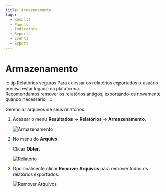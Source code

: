 ```yaml
---
title: Armazenamento
tags:
  - Results
  - Panels
  - Indicators
  - Reports
  - Events
  - Export
---
```

# Armazenamento

::: tip Relatórios seguros
Para acessar os relatórios exportados o usuário precisa estar logado na plataforma.<br>
Recomendamos remover os relatórios antigos, exportando-os novamente quando necessário.
:::

Gerenciar arquivos de seus relatórios.

1. Acessar o menu **Resultados** -> **Relatórios** -> **Armazenamento**.

   ![Armazenamento](https://cdn.phishx.io/phishx-docs/images/phishx_results_reports_storage_01.webp)

2. No menu do **Arquivo**.

   Clicar **Obter**.

   ![Relatório](https://cdn.phishx.io/phishx-docs/images/phishx_results_reports_storage_02.webp)

3. Opcionalmente clicar **Remover Arquivos** para remover todos os relatórios exportados.

   ![Remover Arquivos](https://cdn.phishx.io/phishx-docs/images/phishx_results_reports_storage_03.webp)
